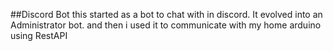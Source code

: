 ##Discord Bot
this started as a bot to chat with in discord.
It evolved into an Administrator bot. 
and then i used it to communicate with my home arduino using RestAPI
